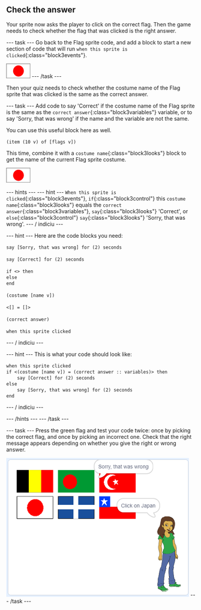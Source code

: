 ## Check the answer

Your sprite now asks the player to click on the correct flag. Then the game needs to check whether the flag that was clicked is the right answer.

\--- task \--- Go back to the Flag sprite code, and add a block to start a new section of code that will run `when this sprite is clicked`{:class="block3events"}.

![Flag sprite](images/flag-sprite.png) \--- /task \---

Then your quiz needs to check whether the costume name of the Flag sprite that was clicked is the same as the correct answer.

\--- task \--- Add code to say 'Correct' if the costume name of the Flag sprite is the same as the `correct answer`{:class="block3variables"} variable, or to say 'Sorry, that was wrong' if the name and the variable are not the same.

You can use this useful block here as well.

```blocks3
(item (10 v) of [flags v])
```

This time, combine it with a `costume name`{:class="block3looks"} block to get the name of the current Flag sprite costume.

![Flag sprite](images/flag-sprite.png)

\--- hints \--- \--- hint \--- `When this sprite is clicked`{:class="block3events"}, `if`{:class="block3control"} this `costume name`{:class="block3looks"} equals the `correct answer`{:class="block3variables"}, `say`{:class="block3looks"} 'Correct', or `else`{:class="block3control"} `say`{:class="block3looks"} 'Sorry, that was wrong'. \--- / indiciu \---

\--- hint \--- Here are the code blocks you need:

```blocks3
say [Sorry, that was wrong] for (2) seconds

say [Correct] for (2) seconds

if <> then
else
end

(costume [name v])

<[] = []>

(correct answer)

when this sprite clicked
```

\--- / indiciu \---

\--- hint \--- This is what your code should look like:

```blocks3
when this sprite clicked
if <(costume [name v]) = (correct answer :: variables)> then
    say [Correct] for (2) seconds
else
    say [Sorry, that was wrong] for (2) seconds
end
```

\--- / indiciu \---

\--- /hints \--- \--- /task \---

\--- task \--- Press the green flag and test your code twice: once by picking the correct flag, and once by picking an incorrect one. Check that the right message appears depending on whether you give the right or wrong answer.

![Click on the flag](images/click-on-flag.png) \--- /task \---